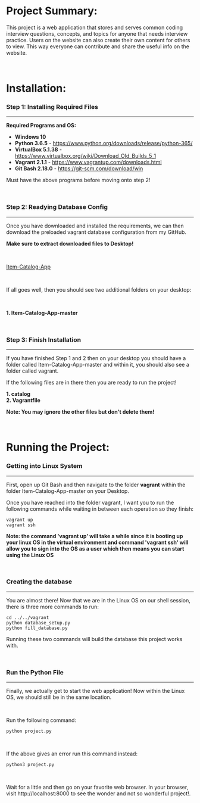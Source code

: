 # Project Summary: #

This project is a web application that stores and serves common coding interview
questions, concepts, and topics for anyone that needs interview practice. Users
on the website can also create their own content for others to view. This way
everyone can contribute and share the useful info on the website.

<br/>

# Installation: #  

### Step 1: Installing Required Files ###
___

**Required Programs and OS:**

  * **Windows 10**
  * **Python 3.6.5** - https://www.python.org/downloads/release/python-365/
  * **VirtualBox 5.1.38** - https://www.virtualbox.org/wiki/Download_Old_Builds_5_1
  * **Vagrant 2.1.1** - https://www.vagrantup.com/downloads.html
  * **Git Bash 2.18.0** - https://git-scm.com/download/win

Must have the above programs before moving onto step 2!

<br/>

### Step 2: Readying Database Config ###
___


Once you have downloaded and installed the requirements, we can then download
the preloaded vagrant database configuration from my GitHub.

**Make sure to extract downloaded files to Desktop!**

<br/>

[Item-Catalog-App](https://github.com/mwz210/Item-Catalog-App)

<br/>

If all goes well, then you should see two additional folders on your desktop:

<br/>

  **1. Item-Catalog-App-master**  

<br/>


### Step 3: Finish Installation ###
___

If you have finished Step 1 and 2 then on your desktop you should have a folder
called Item-Catalog-App-master and within it, you should also see a folder called
vagrant.  


If the following files are in there then you are ready to run the project!

**1. catalog**
<br/>
**2. Vagrantfile**

**Note: You may ignore the other files but don't delete them!**

<br/>

# Running the Project: #

### Getting into Linux System ###
___

First, open up Git Bash and then navigate to the folder **vagrant** within
the folder Item-Catalog-App-master on your Desktop.  

Once you have reached into the folder vagrant, I want you to run the following
commands while waiting in between each operation so they finish:

```
vagrant up
vagrant ssh
```  

**Note: the command 'vagrant up' will take a while since it is booting up your
linux OS in the virtual environment and command 'vagrant ssh' will allow you to
sign into the OS as a user which then means you can start using the Linux OS**  

<br/>

### Creating the database ###
___

You are almost there! Now that we are in the Linux OS on our shell session,
there is three more commands to run:  

```
cd ../../vagrant  
python database_setup.py
python fill_database.py  
```

Running these two commands will build the database this project works with.  

<br/>

### Run the Python File ###
___

Finally, we actually get to start the web application! Now within the Linux OS,
we should still be in the same location.

<br/>

Run the following command:

```
python project.py  
```

<br/>

If the above gives an error run this command instead:

```
python3 project.py
```

<br/>

Wait for a little and then go on your favorite web browser. In your browser,
visit http://localhost:8000 to see the wonder and not so wonderful project!.
